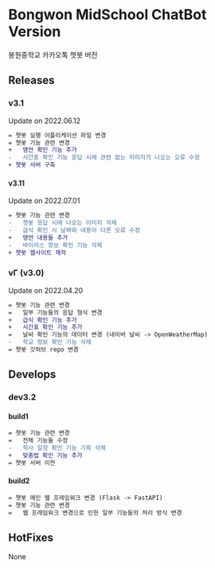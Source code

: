 # Bongwon MidSchool ChatBot Version
봉원중학교 카카오톡 챗봇 버전

## Releases

### v3.1
Update on 2022.06.12
```diff
= 챗봇 실행 어플리케이션 파일 변경
= 챗봇 기능 관련 변경
+   명언 확인 기능 추가
-   시간표 확인 기능 응답 시에 관련 없는 이미지가 나오는 오류 수정
+ 챗봇 서버 구축
```

#### v3.11
Update on 2022.07.01
```diff
= 챗봇 기능 관련 변경
-   챗봇 응답 시에 나오는 이미지 삭제
-   급식 확인 시 날짜와 내용이 다른 오류 수정
+   명언 내용들 추가
-   바이러스 정보 확인 기능 삭제
+ 챗봇 웹사이트 제작
```

### vΓ (v3.0)
Update on 2022.04.20
```diff
= 챗봇 기능 관련 변경
=   일부 기능들의 응답 형식 변경
+   급식 확인 기능 추가
+   시간표 확인 기능 추가
=   날씨 확인 기능의 데이터 변경 (네이버 날씨 -> OpenWeatherMap)
-   학교 정보 확인 기능 삭제
= 챗봇 깃허브 repo 변경
```

## Develops

### dev3.2

#### build1
```diff
= 챗봇 기능 관련 변경
=   전체 기능들 수정
-   학사 일정 확인 기능 기획 삭제
+   맞춤법 확인 기능 추가
= 챗봇 서버 이전
```

#### build2
```diff
= 챗봇 메인 웹 프레임워크 변경 (Flask -> FastAPI)
= 챗봇 기능 관련 변경
=   웹 프레임워크 변경으로 인한 일부 기능들의 처리 방식 변경
```

## HotFixes
None